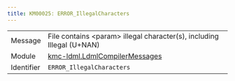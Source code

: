 ```yaml
---
title: KM00025: ERROR_IllegalCharacters
---
```


|            |           |
|------------|---------- |
| Message    | File contains &lt;param&gt; illegal character\(s\), including Illegal \(U\+NAN\) |
| Module     | [kmc-ldml.LdmlCompilerMessages](kmc-ldml.ldmlcompilermessages) |
| Identifier | `ERROR_IllegalCharacters` |


